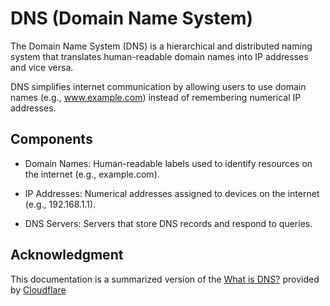 # DNS (Domain Name System)

The Domain Name System (DNS) is a hierarchical and distributed naming system that translates human-readable domain names into IP addresses and vice versa.

DNS simplifies internet communication by allowing users to use domain names (e.g., www.example.com) instead of remembering numerical IP addresses.

## Components

- Domain Names: Human-readable labels used to identify resources on the internet (e.g., example.com).

- IP Addresses: Numerical addresses assigned to devices on the internet (e.g., 192.168.1.1).

- DNS Servers: Servers that store DNS records and respond to queries.

## Acknowledgment

This documentation is a summarized version of the [What is DNS?](https://www.cloudflare.com/en-gb/learning/dns/what-is-dns/) provided by [Cloudflare](https://www.cloudflare.com/)
